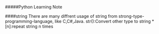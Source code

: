 #####Python Learning Note

####string
There are many diffrent usage of string from strong-type-programming-language, like C,C#,Java.
str():Convert other type to string
\*[n]:repeat string n times

